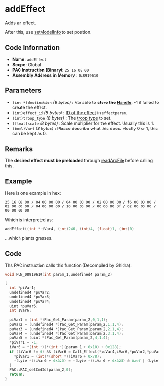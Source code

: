# addEffect

Adds an effect.

After this, use [setModelInfo](./setmodelinfo.md) to set position.

## Code Information

- **Name**: `addEffect`
- **Scope**: Global
- **PAC Instruction (Binary)**: `25 16 08 00`
- **Assembly Address in Memory** : `0x8919610`

## Parameters

- `(int *)destination` *(8 bytes)* : Variable to **store the  [Handle](./guide/category.md#getting-handle)**. -1 if failed to create the effect.
- `(int)effect_id` *(8 bytes)* : [ID of the effect](./guide/reference-table.md#effectparam-ids) in `effectparam`.
- `(int)troop_type` *(8 bytes)* : The [troop type](./guide/reference-table.md#troop-types) to set.
- `(float)scale` *(8 bytes)* : Scale multiplier for the effect. Usually this is 1.
- `(bool)Var4` *(8 bytes)* : Please describe what this does. Mostly 0 or 1, this can be kept as 0.

## Remarks

The **desired effect must be preloaded** through [readArcFile](./readarcfile.md) before calling this.

## Example

Here is one example in hex:

```25 16 08 00 / 04 00 00 00 / 04 00 00 00 / 02 00 00 00 / f6 00 00 00 / 02 00 00 00 / 04 00 00 00 / 10 00 00 00 / 00 00 80 3f / 02 00 00 00 / 00 00 00 00```

Which is interpreted as:

```c
addEffect((int *)iVar4, (int)246, (int)4, (float)1, (int)0)
```

...which plants grasses.

## Code

Ths PAC instruction calls this function (Decompiled by Ghidra):

```c
void FUN_08919610(int param_1,undefined4 param_2)

{
  int *piVar1;
  undefined4 *puVar2;
  undefined4 *puVar3;
  undefined4 *puVar4;
  uint *puVar5;
  int iVar6;
  
  piVar1 = (int *)Pac_Get_Param(param_2,0,1,4);
  puVar2 = (undefined4 *)Pac_Get_Param(param_2,1,1,4);
  puVar3 = (undefined4 *)Pac_Get_Param(param_2,2,1,4);
  puVar4 = (undefined4 *)Pac_Get_Param(param_2,3,1,4);
  puVar5 = (uint *)Pac_Get_Param(param_2,4,1,4);
  *piVar1 = -1;
  iVar6 = *(int *)(*(int *)(param_1 + 0x10) + 0x128);
  if ((iVar6 != 0) && (iVar6 = Call_Effect(*puVar4,iVar6,*puVar2,*puVar3,0), iVar6 != 0)) {
    *piVar1 = (int)*(short *)(iVar6 + 0x78);
    *(byte *)(iVar6 + 0x325) = *(byte *)(iVar6 + 0x325) & 0xef | (byte)((*puVar5 & 1) << 4);
  }
  PAC::PAC_setCmdId(param_2,0);
  return;
}
```
